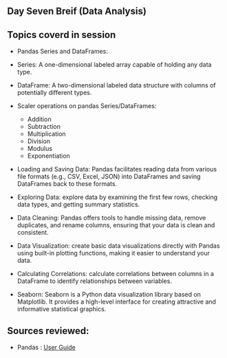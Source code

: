 ## Day Seven Breif (Data Analysis)

## Topics coverd in session

- Pandas Series and DataFrames:
- Series: A one-dimensional labeled array capable of holding any data type.
- DataFrame: A two-dimensional labeled data structure with columns of potentially different types.
- Scaler operations on pandas Series/DataFrames:
  - Addition
  - Subtraction
  - Multiplication
  - Division
  - Modulus
  - Exponentiation

- Loading and Saving Data: Pandas facilitates reading data from various file formats (e.g., CSV, Excel, JSON) into DataFrames and saving DataFrames back to these formats.
- Exploring Data: explore data by examining the first few rows, checking data types, and getting summary statistics.
- Data Cleaning: Pandas offers tools to handle missing data, remove duplicates, and rename columns, ensuring that your data is clean and consistent.
- Data Visualization: create basic data visualizations directly with Pandas using built-in plotting functions, making it easier to understand your data.
- Calculating Correlations: calculate correlations between columns in a DataFrame to identify relationships between variables.
- Seaborn: Seaborn is a Python data visualization library based on Matplotlib. It provides a high-level interface for creating attractive and informative statistical graphics.

## Sources reviewed:
- Pandas : [User Guide](https://pandas.pydata.org/docs/user_guide/index.html#user-guide)
